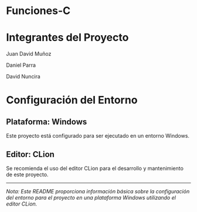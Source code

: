 # Funciones-C
# Integrantes del Proyecto

Juan David Muñoz

Daniel Parra

David Nuncira

# Configuración del Entorno

## Plataforma: Windows

Este proyecto está configurado para ser ejecutado en un entorno Windows.

## Editor: CLion

Se recomienda el uso del editor CLion para el desarrollo y mantenimiento de este proyecto.

---

*Nota: Este README proporciona información básica sobre la configuración del entorno para el proyecto en una plataforma Windows utilizando el editor CLion.*

